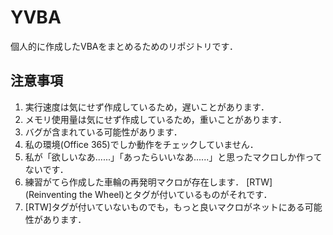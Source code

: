 # YVBA
個人的に作成したVBAをまとめるためのリポジトリです． 

## 注意事項
1. 実行速度は気にせず作成しているため，遅いことがあります．
1. メモリ使用量は気にせず作成しているため，重いことがあります．
1. バグが含まれている可能性があります．
1. 私の環境(Office 365)でしか動作をチェックしていません．
1. 私が「欲しいなあ......」「あったらいいなあ......」と思ったマクロしか作ってないです．
1. 練習がてら作成した車輪の再発明マクロが存在します．  [RTW] (Reinventing the Wheel)とタグが付いているものがそれです．
1. [RTW]タグが付いていないものでも，もっと良いマクロがネットにある可能性があります．
